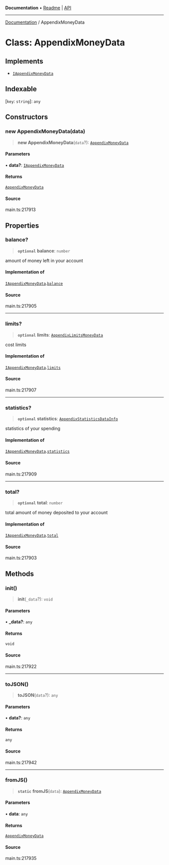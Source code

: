**Documentation** • [Readme](../README.md) \| [API](../globals.md)

***

[Documentation](../README.md) / AppendixMoneyData

# Class: AppendixMoneyData

## Implements

- [`IAppendixMoneyData`](../interfaces/IAppendixMoneyData.md)

## Indexable

 \[`key`: `string`\]: `any`

## Constructors

### new AppendixMoneyData(data)

> **new AppendixMoneyData**(`data`?): [`AppendixMoneyData`](AppendixMoneyData.md)

#### Parameters

• **data?**: [`IAppendixMoneyData`](../interfaces/IAppendixMoneyData.md)

#### Returns

[`AppendixMoneyData`](AppendixMoneyData.md)

#### Source

main.ts:217913

## Properties

### balance?

> **`optional`** **balance**: `number`

amount of money left in your account

#### Implementation of

[`IAppendixMoneyData`](../interfaces/IAppendixMoneyData.md).[`balance`](../interfaces/IAppendixMoneyData.md#balance)

#### Source

main.ts:217905

***

### limits?

> **`optional`** **limits**: [`AppendixLimitsMoneyData`](AppendixLimitsMoneyData.md)

cost limits

#### Implementation of

[`IAppendixMoneyData`](../interfaces/IAppendixMoneyData.md).[`limits`](../interfaces/IAppendixMoneyData.md#limits)

#### Source

main.ts:217907

***

### statistics?

> **`optional`** **statistics**: [`AppendixStatisticsDataInfo`](AppendixStatisticsDataInfo.md)

statistics of your spending

#### Implementation of

[`IAppendixMoneyData`](../interfaces/IAppendixMoneyData.md).[`statistics`](../interfaces/IAppendixMoneyData.md#statistics)

#### Source

main.ts:217909

***

### total?

> **`optional`** **total**: `number`

total amount of money deposited to your account

#### Implementation of

[`IAppendixMoneyData`](../interfaces/IAppendixMoneyData.md).[`total`](../interfaces/IAppendixMoneyData.md#total)

#### Source

main.ts:217903

## Methods

### init()

> **init**(`_data`?): `void`

#### Parameters

• **\_data?**: `any`

#### Returns

`void`

#### Source

main.ts:217922

***

### toJSON()

> **toJSON**(`data`?): `any`

#### Parameters

• **data?**: `any`

#### Returns

`any`

#### Source

main.ts:217942

***

### fromJS()

> **`static`** **fromJS**(`data`): [`AppendixMoneyData`](AppendixMoneyData.md)

#### Parameters

• **data**: `any`

#### Returns

[`AppendixMoneyData`](AppendixMoneyData.md)

#### Source

main.ts:217935
